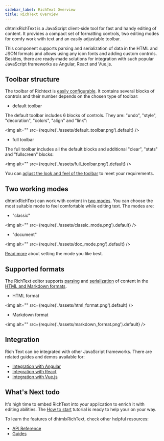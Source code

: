 ```yaml
---
sidebar_label: RichText Overview
title: RichText Overview
---
```



dhtmlxRichText is a JavaScript client-side tool for fast and handy editing of content. It provides a compact set of formatting controls, two editing modes for comfy work with text and an easily adjustable toolbar.

This component supports parsing and serialization of data in the HTML and JSON formats and allows using any icon fonts and adding custom controls. Besides, there are ready-made solutions for integration with
such popular JavaScript frameworks as Angular, React and Vue.js.

Toolbar structure
--------------------

The toolbar of Richtext is [easily configurable](guides/configuration.md#toolbar). It contains several blocks of controls and their number depends on the chosen type of toolbar:

- default toolbar

The default toolbar includes 6 blocks of controls. They are: "undo", "style", "decoration", "colors", "align" and "link":

<!-- ![Default toolbar](default_toolbar.png) -->
 <img alt="" src={require('./assets/default_toolbar.png').default} />

- full toolbar

The full toolbar includes all the default blocks and additional "clear", "stats" and "fullscreen" blocks:

<!-- ![Full toolbar](full_toolbar.png) -->
 <img alt="" src={require('./assets/full_toolbar.png').default} />

You can [adjust the look and feel of the toolbar](guides/customization.md) to meet your requirements.


Two working modes 
---------------------

dhtmlxRichText can work with content in [two modes](guides/configuration.md). You can choose the most suitable mode to feel comfortable while editing text. The modes are:

- "classic"

<!-- ![Classic mode](classic_mode.png) -->
 <img alt="" src={require('./assets/classic_mode.png').default} />

- "document"

<!-- ![Document mode](doc_mode.png) -->
 <img alt="" src={require('./assets/doc_mode.png').default} />

[Read more](guides/configuration#modesofediting) about setting the mode you like best.

Supported formats
----------------

The RichText editor supports [parsing](guides/loading_data.md/#adding-content-into-editor) and [serialization](guides/working_with_richtext.md#getting-content-from-editor) of content in the 
[HTML and Markdown formats](guides/loading_data.md#format-of-content).

- HTML format

<!-- ![HTML format](html_format.png) -->
 <img alt="" src={require('./assets/html_format.png').default} />

- Markdown format

<!-- ![Markdown format](markdown_format.png) -->
 <img alt="" src={require('./assets/markdown_format.png').default} />

Integration
-------------

Rich Text can be integrated with other JavaScript frameworks. There are related guides and demos available for:

- [Integration with Angular](guides/angular_integration.md)
- [Integration with React](guides/react_integration.md)
- [Integration with Vue.js](guides/vuejs_integration.md)


What's Next todo
-----------
It's high time to embed RichText into your application to enrich it with editing abilities. The [How to start](../docs/how_to_start.md) tutorial is ready to help your on your way.

To learn the features of dhtmlxRichText, check other helpful resources:

- [API Reference](../docs/api/overview.md)
- [Guides](guides/configuration.md)
